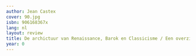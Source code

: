 ```yaml
---
author: Jean Castex
cover: 90.jpg
isbn: 906168367x
lang: nl
layout: review
title: De archictuur van Renaissance, Barok en Classicisme / Een overzicht 1420-1720
year: 0
---
```

